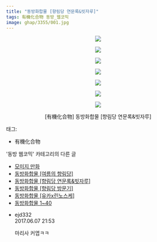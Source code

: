 ```yaml
---
title: "동방화합물 [향림당 연문록&빗자루]"
tags: 有機化合物 동방_웹코믹
image: ghap/3355/001.jpg
---
```

<div class="article">
<p style="text-align: center; clear: none; float: none;"><img src="{{ site.nasurl }}/ghap/3355/001.jpg"/></p>
<p style="text-align: center; clear: none; float: none;"><img src="{{ site.nasurl }}/ghap/3355/002.jpg"/></p>
<p style="text-align: center; clear: none; float: none;"><img src="{{ site.nasurl }}/ghap/3355/003.jpg"/></p>
<p style="text-align: center; clear: none; float: none;"><img src="{{ site.nasurl }}/ghap/3355/004.jpg"/></p>
<p style="text-align: center; clear: none; float: none;"><img src="{{ site.nasurl }}/ghap/3355/005.jpg"/></p>
<p style="text-align: center; clear: none; float: none;"><img src="{{ site.nasurl }}/ghap/3355/006.jpg"/></p>
<p style="text-align: center; clear: none; float: none;"><img src="{{ site.nasurl }}/ghap/3355/007.jpg"/></p>
<p style="text-align: center; clear: none; float: none;">[有機化合物] 동방화합물 [향림당 연문록&amp;빗자루]</p>
</div><div class="tagTrail">
<p>태그: </p>
<ul>
<li>有機化合物</li>
</ul>
</div><div class="another">
<p>'동방 웹코믹' 카테고리의 다른 글</p>
<ul>
<li><a href="/2017-06-09-ghap_3357">모미지 만화</a></li>
<li><a href="/2017-06-07-ghap_3356">동방화합물 [여름의 향림당]</a></li>
<li><a href="/2017-06-07-ghap_3355">동방화합물 [향림당 연문록&amp;빗자루]</a></li>
<li><a href="/2017-06-07-ghap_3354">동방화합물 [향림당 방문기]</a></li>
<li><a href="/2017-06-07-ghap_3353">동방화합물 [유카x린노스케]</a></li>
<li><a href="/2017-06-07-ghap_3352">동방화합물 1~40</a></li>
</ul>
</div><div class="cb_module cb_fluid">
<div class="cb_wrt cb_profile">
<div class="comment">
<ul>
<li class="cb_thumb_off" id="comment15008380">
<div class="cb_comment_area">
<div class="cb_info_area">
<div class="cb_section">
<span class="cb_nick_name">ejd332</span>
</div>
<div class="cb_section">
<span class="cb_date">2017.06.07 21:53 </span>
</div>
</div>
<div class="cb_dsc_comment">
<p class="cb_dsc">
											마리사 커엽ㅋㅋ
										</p>
</div>
</div></li>
</ul>
</div>
</div><!-- commentList close -->
</div>